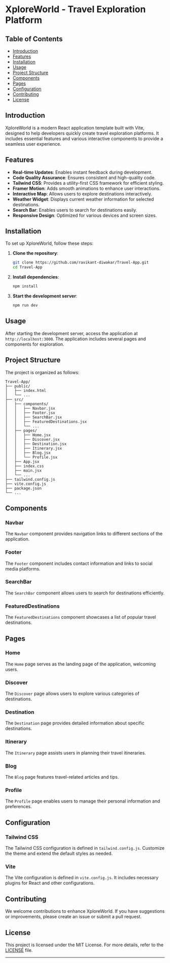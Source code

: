
# XploreWorld - Travel Exploration Platform

## Table of Contents

- [Introduction](#introduction)
- [Features](#features)
- [Installation](#installation)
- [Usage](#usage)
- [Project Structure](#project-structure)
- [Components](#components)
- [Pages](#pages)
- [Configuration](#configuration)
- [Contributing](#contributing)
- [License](#license)

## Introduction

XploreWorld is a modern React application template built with Vite, designed to help developers quickly create travel exploration platforms. It includes essential features and various interactive components to provide a seamless user experience.

## Features

- **Real-time Updates**: Enables instant feedback during development.
- **Code Quality Assurance**: Ensures consistent and high-quality code.
- **Tailwind CSS**: Provides a utility-first CSS framework for efficient styling.
- **Framer Motion**: Adds smooth animations to enhance user interactions.
- **Interactive Map**: Allows users to explore destinations interactively.
- **Weather Widget**: Displays current weather information for selected destinations.
- **Search Bar**: Enables users to search for destinations easily.
- **Responsive Design**: Optimized for various devices and screen sizes.

## Installation

To set up XploreWorld, follow these steps:

1. **Clone the repository**:
    ```bash
    git clone https://github.com/ravikant-diwakar/Travel-App.git
    cd Travel-App
    ```

2. **Install dependencies**:
    ```bash
    npm install
    ```

3. **Start the development server**:
    ```bash
    npm run dev
    ```

## Usage

After starting the development server, access the application at `http://localhost:3000`. The application includes several pages and components for exploration.

## Project Structure

The project is organized as follows:

```
Travel-App/
├── public/
│   ├── index.html
│   └── ...
├── src/
│   ├── components/
│   │   ├── Navbar.jsx
│   │   ├── Footer.jsx
│   │   ├── SearchBar.jsx
│   │   ├── FeaturedDestinations.jsx
│   │   └── ...
│   ├── pages/
│   │   ├── Home.jsx
│   │   ├── Discover.jsx
│   │   ├── Destination.jsx
│   │   ├── Itinerary.jsx
│   │   ├── Blog.jsx
│   │   └── Profile.jsx
│   ├── App.jsx
│   ├── index.css
│   ├── main.jsx
│   └── ...
├── tailwind.config.js
├── vite.config.js
├── package.json
└── ...
```

## Components

### Navbar

The `Navbar` component provides navigation links to different sections of the application.

### Footer

The `Footer` component includes contact information and links to social media platforms.

### SearchBar

The `SearchBar` component allows users to search for destinations efficiently.

### FeaturedDestinations

The `FeaturedDestinations` component showcases a list of popular travel destinations.

## Pages

### Home

The `Home` page serves as the landing page of the application, welcoming users.

### Discover

The `Discover` page allows users to explore various categories of destinations.

### Destination

The `Destination` page provides detailed information about specific destinations.

### Itinerary

The `Itinerary` page assists users in planning their travel itineraries.

### Blog

The `Blog` page features travel-related articles and tips.

### Profile

The `Profile` page enables users to manage their personal information and preferences.

## Configuration

### Tailwind CSS

The Tailwind CSS configuration is defined in `tailwind.config.js`. Customize the theme and extend the default styles as needed.

### Vite

The Vite configuration is defined in `vite.config.js`. It includes necessary plugins for React and other configurations.

## Contributing

We welcome contributions to enhance XploreWorld. If you have suggestions or improvements, please create an issue or submit a pull request.

## License

This project is licensed under the MIT License. For more details, refer to the [LICENSE](LICENSE) file.

---
